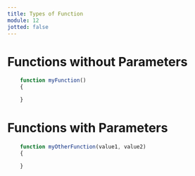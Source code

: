 ```yaml
---
title: Types of Function
module: 12
jotted: false
---
```


# Functions without Parameters


```js
    function myFunction()
    {

    }

```

# Functions with Parameters

```js
    function myOtherFunction(value1, value2)
    {

    }
```
